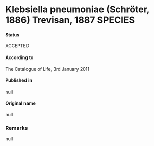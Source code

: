 # Klebsiella pneumoniae (Schröter, 1886) Trevisan, 1887 SPECIES

#### Status
ACCEPTED

#### According to
The Catalogue of Life, 3rd January 2011

#### Published in
null

#### Original name
null

### Remarks
null
